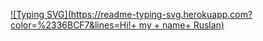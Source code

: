 <!---Пример кода-->
[![Typing SVG](https://readme-typing-svg.herokuapp.com?color=%2336BCF7&lines=Hi!+ my + name+ Ruslan)](https://git.io/typing-svg)

